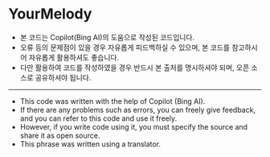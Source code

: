 # YourMelody
- 본 코드는 Copilot(Bing AI)의 도움으로 작성된 코드입니다.
- 오류 등의 문제점이 있을 경우 자유롭게 피드백하실 수 있으며, 본 코드를 참고하시어 자유롭게 활용하셔도 좋습니다. 
- 다만 활용하여 코드를 작성하였을 경우 반드시 본 출처를 명시하셔야 되며, 오픈 소스로 공유하셔야 됩니다.
----
- This code was written with the help of Copilot (Bing AI).
- If there are any problems such as errors, you can freely give feedback, and you can refer to this code and use it freely. 
- However, if you write code using it, you must specify the source and share it as open source.
- This phrase was written using a translator.
